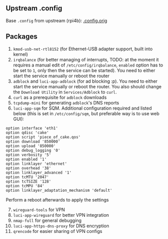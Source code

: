 ## Upstream .config
Base `.config` from upstream (rpi4b): [.config.orig](https://downloads.openwrt.org/releases/21.02.5/targets/bcm27xx/bcm2711/config.buildinfo)

## Packages
1. `kmod-usb-net-rtl8152` (for Ethernet-USB adapter support, built into kernel)
2. `irqbalance` (for better managing of interrupts, TODO: at the moment it requires a manual edit of `/etc/config/irqbalance`, `enabled` option has to be set to `1`, only then the service can be started). You need to either start the service manually or reboot the router
3. `adblock` and `luci-app-adblock` (for ad blocking :p). You need to either start the service manually or reboot the router. You also should change the `Download Utility` in `Services/Adblock` to `curl`.
4. `curl` as a prerequisite for `adblock` downloads
5. `tcpdump-mini` for generating `adblock`'s DNS reports
6. `luci-app-sqm` for SQM. Additional configuration required and listed below (this is set in `/etc/config/sqm`, but preferable way is to use web GUI):
```
option interface 'eth1'
option qdisc 'cake'
option script 'piece_of_cake.qos'
option download '850000'
option upload '850000'
option debug_logging '0'
option verbosity '5'
option enabled '1'
option linklayer 'ethernet'
option overhead '38'
option linklayer_advanced '1'
option tcMTU '2047'
option tcTSIZE '128'
option tcMPU '84'
option linklayer_adaptation_mechanism 'default'
```
Perform a reboot afterwards to apply the settings

7. `wireguard-tools` for VPN
8. `luci-app-wireguard` for better VPN integration
9. `nmap-full` for general debugging
10. `luci-app-https-dns-proxy` for DNS encryption
11. `qrencode` for easier sharing of VPN configs


